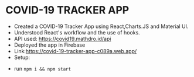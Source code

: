 # COVID-19 TRACKER APP

* Created a COVID-19 Tracker App using React,Charts.JS and Material UI.
* Understood React's workflow and the use of hooks.
* API used: https://covid19.mathdro.id/api
* Deployed the app in Firebase
* Link:https://covid-19-tracker-app-c089a.web.app/
* Setup:
- run ```npm i && npm start```
